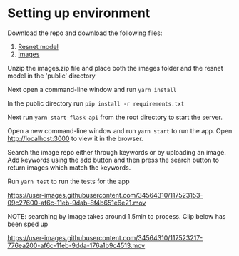 # Setting up environment

Download the repo and download the following files:
1. [Resnet model](https://drive.google.com/file/d/1EY9VVZKgFTvyOWjvYiqoJCh6VdaS5KuL/view?usp=sharing)
2. [Images](https://drive.google.com/file/d/1GiZvUp_tAZsl7QU3L6BKdkVpDc9eUiFF/view?usp=sharing)

Unzip the images.zip file and place both the images folder and the resnet model in the 'public' directory 

Next open a command-line window and run `yarn install`

In the public directory run `pip install -r requirements.txt`

Next run `yarn start-flask-api` from the root directory to start the server.

Open a new command-line window and run `yarn start` to run the app.
Open [http://localhost:3000](http://localhost:3000) to view it in the browser.

Search the image repo either through keywords or by uploading an image. Add keywords using the add button and then press the search button to return images which match the keywords. 

Run `yarn test` to run the tests for the app


https://user-images.githubusercontent.com/34564310/117523153-09c27600-af6c-11eb-9dab-8f4b651e6e21.mov


NOTE: searching by image takes around 1.5min to process. Clip below has been sped up


https://user-images.githubusercontent.com/34564310/117523217-776ea200-af6c-11eb-9dda-176a1b9c4513.mov

